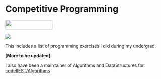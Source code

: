 # Competitive Programming


<img src="https://img.shields.io/badge/LeetCode-Problems%20--%2083%2F1073-yellow.svg" width="150" height="30">

![](https://raw.githubusercontent.com/prateekiiest/Competitive-Programming-Algo-DS/master/Screenshot%20(203).png?token=APSuctzjQJw4pbOPThXSNhlsVTobanAxks5crglQwA%3D%3D)




This includes a list of programming exercises I did during my undergrad.

**[More to be updated]**


I also have been a maintainer of Algorithms and DataStructures for [codeIIEST/Algorithms](https://github.com/codeIIEST/Algorithms)

